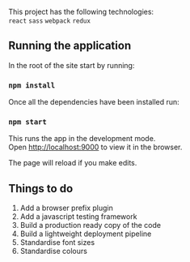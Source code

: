 This project has the following technologies:<br>
`react` `sass` `webpack` `redux`

## Running the application

In the root of the site start by running:

### `npm install`

Once all the dependencies have been installed run:

### `npm start`

This runs the app in the development mode.<br>
Open [http://localhost:9000](http://localhost:9000) to view it in the browser.

The page will reload if you make edits.

## Things to do

1. Add a browser prefix plugin
1. Add a javascript testing framework
1. Build a production ready copy of the code
1. Build a lightweight deployment pipeline
1. Standardise font sizes
1. Standardise colours